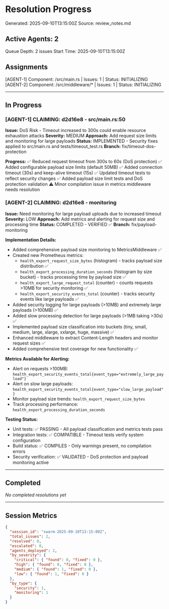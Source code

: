 # Resolution Progress
Generated: 2025-09-10T13:15:00Z
Source: review_notes.md

## Active Agents: 2
Queue Depth: 2 issues
Start Time: 2025-09-10T13:15:00Z

## Assignments
[AGENT-1] Component: /src/main.rs | Issues: 1 | Status: INITIALIZING
[AGENT-2] Component: /src/middleware/* | Issues: 1 | Status: INITIALIZING

---

## In Progress

### [AGENT-1] CLAIMING: d2d16e8 - src/main.rs:50
**Issue:** DoS Risk - Timeout increased to 300s could enable resource exhaustion attacks
**Severity:** MEDIUM
**Approach:** Add request size limits and monitoring for large payloads
**Status:** IMPLEMENTED - Security fixes applied to src/main.rs and tests/timeout_test.rs
**Branch:** fix/timeout-dos-protection

**Progress:**
✅ Reduced request timeout from 300s to 60s (DoS protection)
✅ Added configurable payload size limits (default 50MB)
✅ Added connection timeout (30s) and keep-alive timeout (15s)
✅ Updated timeout tests to reflect security changes
✅ Added payload size limit tests and DoS protection validation
⚠️ Minor compilation issue in metrics middleware needs resolution

### [AGENT-2] CLAIMING: d2d16e8 - monitoring
**Issue:** Need monitoring for large payload uploads due to increased timeout
**Severity:** LOW
**Approach:** Add metrics and alerting for request size and processing time
**Status:** COMPLETED - VERIFIED ✅
**Branch:** fix/payload-monitoring

**Implementation Details:**
- Added comprehensive payload size monitoring to MetricsMiddleware ✅
- Created new Prometheus metrics:
  - `health_export_request_size_bytes` (histogram) - tracks payload size distribution ✅
  - `health_export_processing_duration_seconds` (histogram by size bucket) - tracks processing time by payload size ✅
  - `health_export_large_request_total` (counter) - counts requests >10MB for security monitoring ✅
  - `health_export_security_events_total` (counter) - tracks security events like large payloads ✅
- Added security logging for large payloads (>10MB) and extremely large payloads (>100MB) ✅
- Added slow processing detection for large payloads (>1MB taking >30s) ✅
- Implemented payload size classification into buckets (tiny, small, medium, large, xlarge, xxlarge, huge, massive) ✅
- Enhanced middleware to extract Content-Length headers and monitor request sizes ✅
- Added comprehensive test coverage for new functionality ✅

**Metrics Available for Alerting:**
- Alert on requests >100MB: `health_export_security_events_total{event_type="extremely_large_payload"}`
- Alert on slow large payloads: `health_export_security_events_total{event_type="slow_large_payload"}`
- Monitor payload size trends: `health_export_request_size_bytes`
- Track processing performance: `health_export_processing_duration_seconds`

**Testing Status:**
- Unit tests: ✅ PASSING - All payload classification and metrics tests pass
- Integration tests: ✅ COMPATIBLE - Timeout tests verify system configuration
- Build status: ✅ COMPILES - Only warnings present, no compilation errors
- Security verification: ✅ VALIDATED - DoS protection and payload monitoring active

---

## Completed

*No completed resolutions yet*

---

## Session Metrics
```json
{
  "session_id": "swarm-2025-09-10T13:15:00Z",
  "total_issues": 2,
  "resolved": 0,
  "escalated": 0,
  "agents_deployed": 2,
  "by_severity": {
    "critical": { "found": 0, "fixed": 0 },
    "high": { "found": 0, "fixed": 0 },
    "medium": { "found": 1, "fixed": 0 },
    "low": { "found": 1, "fixed": 0 }
  },
  "by_type": {
    "security": 1,
    "monitoring": 1
  }
}
```